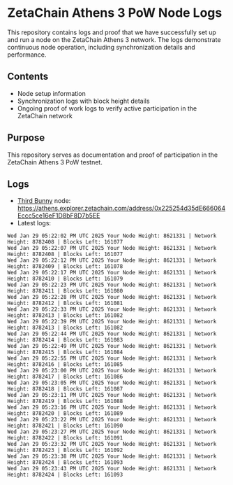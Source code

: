 # ZetaChain Athens 3 PoW Node Logs
This repository contains logs and proof that we have successfully set up and run a node on the ZetaChain Athens 3 network. The logs demonstrate continuous node operation, including synchronization details and performance.

## Contents
- Node setup information
- Synchronization logs with block height details
- Ongoing proof of work logs to verify active participation in the ZetaChain network

## Purpose
This repository serves as documentation and proof of participation in the ZetaChain Athens 3 PoW testnet.

## Logs

- [Third Bunny](https://thirdbunny.xyz/) node: https://athens.explorer.zetachain.com/address/0x225254d35dE666064Eccc5ce16eF1D8bF8D7b5EE
- Latest logs:
```
Wed Jan 29 05:22:02 PM UTC 2025 Your Node Height: 8621331 | Network Height: 8782408 | Blocks Left: 161077
Wed Jan 29 05:22:07 PM UTC 2025 Your Node Height: 8621331 | Network Height: 8782408 | Blocks Left: 161077
Wed Jan 29 05:22:12 PM UTC 2025 Your Node Height: 8621331 | Network Height: 8782409 | Blocks Left: 161078
Wed Jan 29 05:22:17 PM UTC 2025 Your Node Height: 8621331 | Network Height: 8782410 | Blocks Left: 161079
Wed Jan 29 05:22:23 PM UTC 2025 Your Node Height: 8621331 | Network Height: 8782411 | Blocks Left: 161080
Wed Jan 29 05:22:28 PM UTC 2025 Your Node Height: 8621331 | Network Height: 8782412 | Blocks Left: 161081
Wed Jan 29 05:22:33 PM UTC 2025 Your Node Height: 8621331 | Network Height: 8782413 | Blocks Left: 161082
Wed Jan 29 05:22:39 PM UTC 2025 Your Node Height: 8621331 | Network Height: 8782413 | Blocks Left: 161082
Wed Jan 29 05:22:44 PM UTC 2025 Your Node Height: 8621331 | Network Height: 8782414 | Blocks Left: 161083
Wed Jan 29 05:22:49 PM UTC 2025 Your Node Height: 8621331 | Network Height: 8782415 | Blocks Left: 161084
Wed Jan 29 05:22:55 PM UTC 2025 Your Node Height: 8621331 | Network Height: 8782416 | Blocks Left: 161085
Wed Jan 29 05:23:00 PM UTC 2025 Your Node Height: 8621331 | Network Height: 8782417 | Blocks Left: 161086
Wed Jan 29 05:23:05 PM UTC 2025 Your Node Height: 8621331 | Network Height: 8782418 | Blocks Left: 161087
Wed Jan 29 05:23:11 PM UTC 2025 Your Node Height: 8621331 | Network Height: 8782419 | Blocks Left: 161088
Wed Jan 29 05:23:16 PM UTC 2025 Your Node Height: 8621331 | Network Height: 8782420 | Blocks Left: 161089
Wed Jan 29 05:23:22 PM UTC 2025 Your Node Height: 8621331 | Network Height: 8782421 | Blocks Left: 161090
Wed Jan 29 05:23:27 PM UTC 2025 Your Node Height: 8621331 | Network Height: 8782422 | Blocks Left: 161091
Wed Jan 29 05:23:32 PM UTC 2025 Your Node Height: 8621331 | Network Height: 8782423 | Blocks Left: 161092
Wed Jan 29 05:23:38 PM UTC 2025 Your Node Height: 8621331 | Network Height: 8782424 | Blocks Left: 161093
Wed Jan 29 05:23:43 PM UTC 2025 Your Node Height: 8621331 | Network Height: 8782424 | Blocks Left: 161093
```

